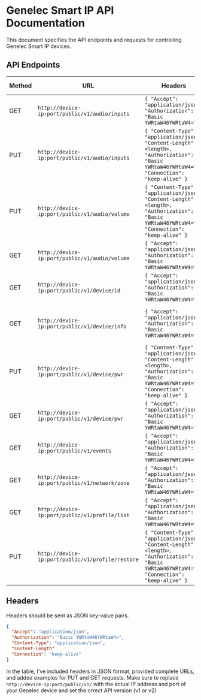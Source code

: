 # Genelec Smart IP API Documentation

This document specifies the API endpoints and requests for controlling Genelec Smart IP devices.

## API Endpoints

| Method | URL                                              | Headers                                                                                                                                                                            | Message Options                                      | Description                                          |
| ------ | ------------------------------------------------ | ---------------------------------------------------------------------------------------------------------------------------------------------------------------------------------- | ---------------------------------------------------- | ---------------------------------------------------- |
| GET    | `http://device-ip:port/public/v1/audio/inputs`  | `{ "Accept": "application/json", "Authorization": "Basic YWRtaW46YWRtaW4=" }`                                                                                                     | None (GET Request)                                   | Retrieve the list of selected inputs.                |
| PUT    | `http://device-ip:port/public/v1/audio/inputs`  | `{ "Content-Type": "application/json", "Content-Length": <length>, "Authorization": "Basic YWRtaW46YWRtaW4=", "Connection": "keep-alive" }`                                         | `{ "input": ["AoIP01", "AoIP02"] }`                  | Select inputs.                                      |
| PUT    | `http://device-ip:port/public/v1/audio/volume`  | `{ "Content-Type": "application/json", "Content-Length": <length>, "Authorization": "Basic YWRtaW46YWRtaW4=", "Connection": "keep-alive" }`                                         | `{ "level": -5.2, "mute": false }`                  | Set loudspeaker level and mute.                     |
| GET    | `http://device-ip:port/public/v1/audio/volume`  | `{ "Accept": "application/json", "Authorization": "Basic YWRtaW46YWRtaW4=" }`                                                                                                     | None (GET Request)                                   | Get loudspeaker level and mute state.               |
| GET    | `http://device-ip:port/public/v1/device/id`     | `{ "Accept": "application/json", "Authorization": "Basic YWRtaW46YWRtaW4=" }`                                                                                                     | None (GET Request)                                   | Retrieve device information.                        |
| GET    | `http://device-ip:port/public/v1/device/info`   | `{ "Accept": "application/json", "Authorization": "Basic YWRtaW46YWRtaW4=" }`                                                                                                     | None (GET Request)                                   | Retrieve API version, model name, and version info. |
| PUT    | `http://device-ip:port/public/v1/device/pwr`    | `{ "Content-Type": "application/json", "Content-Length": <length>, "Authorization": "Basic YWRtaW46YWRtaW4=", "Connection": "keep-alive" }`                                     | `{ "state": "STANDBY" }`                           | Switch between sleep and active state.               |
| GET    | `http://device-ip:port/public/v1/device/pwr`    | `{ "Accept": "application/json", "Authorization": "Basic YWRtaW46YWRtaW4=" }`                                                                                                     | None (GET Request)                                   | Get the power state.                                 |
| GET    | `http://device-ip:port/public/v1/events`        | `{ "Accept": "application/json", "Authorization": "Basic YWRtaW46YWRtaW4=" }`                                                                                                     | None (GET Request)                                   | Read measurement data.                               |
| GET    | `http://device-ip:port/public/v1/network/zone`  | `{ "Accept": "application/json", "Authorization": "Basic YWRtaW46YWRtaW4=" }`                                                                                                     | None (GET Request)                                   | Get zone info.                                      |
| GET    | `http://device-ip:port/public/v1/profile/list`  | `{ "Accept": "application/json", "Authorization": "Basic YWRtaW46YWRtaW4=" }`                                                                                                     | None (GET Request)                                   | Get the list of profiles.                           |
| PUT    | `http://device-ip:port/public/v1/profile/restore` | `{ "Content-Type": "application/json", "Content-Length": <length>, "Authorization": "Basic YWRtaW46YWRtaW4=", "Connection": "keep-alive" }` | `{ "id": 1, "startup": false }`                    | Restore a profile from flash and set it as active.  |

## Headers

Headers should be sent as JSON key-value pairs.

```json
{
  "Accept": "application/json",
  "Authorization": "Basic YWRtaW46YWRtaW4=",
  "Content-Type": "application/json",
  "Content-Length" 
  "Connection": "keep-alive"
}
```


In the table, I've included headers in JSON format, provided complete URLs, and added examples for PUT and GET requests. Make sure to replace `http://device-ip:port/public/v1/` with the actual IP address and port of your Genelec device and set the orrect API version (v1 or v2)

